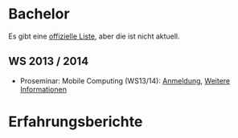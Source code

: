 Bachelor
=========

Es gibt eine [offizielle Liste](https://www.informatik.kit.edu/924.php),
aber die ist nicht aktuell.

WS 2013 / 2014
--------------
* Proseminar: Mobile Computing (WS13/14): [Anmeldung](https://docs.google.com/spreadsheet/viewform?fromEmail=true&formkey=dGRKV0daSDhSVUxjNmJGUFV6Ujk2eWc6MA), [Weitere Informationen](https://studium.kit.edu/sites/vab/0xD08884CB167F944197B607F015B2EC69/Start/Homepage.aspx)


Erfahrungsberichte
==================
